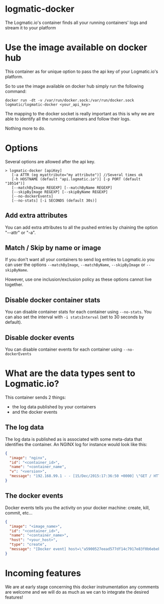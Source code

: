 # logmatic-docker
The Logmatic.io's container finds all your running containers' logs and stream it to your platform

# Use the image available on docker hub

This container as for unique option to pass the api key of your Logmatic.io's platform.

So to use the image available on docker hub simply run the following command:

```
docker run -dt -v /var/run/docker.sock:/var/run/docker.sock logmatic/logmatic-docker <your_api_key>
```

The mapping to the docker socket is really important as this is why we are able to identify all the running containers and follow their logs.

Nothing more to do.

# Options

Several options are allowed after the api key.

```
> logmatic-docker [apiKey]
   [-a ATTR (eg myattribute="my attribute")] //Several times ok
   [-h HOSTNAME (default "api.logmatic.io")] [-p PORT (default "10514")]
   [--matchByImage REGEXP] [--matchByName REGEXP]
   [--skipByImage REGEXP] [--skipByName REGEXP]
   [--no-dockerEvents]
   [--no-stats] [-i SECONDS (default 30s)]
```


## Add extra attributes

You can add extra attributes to all the pushed entries by chaining the option "--attr" or "-a".

## Match / Skip by name or image

If you don't want all your containers to send log entries to Logmatic.io you can user the options `--matchByImage`, `--matchByName`, `--skipByImage` or `--skipByName`.

However, use one inclusion/exclusion policy as these options cannot live together.


## Disable docker container stats

You can disable container stats for each container using `--no-stats`. You can also set the interval with `-i statsInterval` (set to
30 seconds by default).


## Disable docker events

You can disable container events for each container using `--no-dockerEvents`

# What are the data types sent to Logmatic.io?

This container sends 2 things:

- the log data published by your containers
- and the docker events

## The log data

The log data is published as is associated with some meta-data that identifies the container.
An NGINX log for instance would look like this:

```json
{
  "image": "nginx",
  "id": "<container_id>",
  "name": "<container_name",
  "v": "<version>",
  "message": "192.168.99.1 - - [15/Dec/2015:17:36:50 +0000] \"GET / HTTP/1.1\" 304 0 \"-\" \"Mozilla/5.0 (Macintosh; Intel Mac OS X 10_9_5) AppleWebKit/537.36 (KHTML, like Gecko) Chrome/47.0.2526.80 Safari/537.36\" \"-\""
}
```

## The docker events

Docker events tells you the activity on your docker machine: create, kill, commit, etc...

```json
{
  "image": "<image_name>",
  "id": "<container_id>",
  "name": "<container_name>",
  "host": "<your_host>",
  "type": "create",
  "message": "[Docker event] host=\"a5900527eead577df14c7917e83f0b6ebeb7b3d103e44d0a93a1c05316c6d391\" name=\"boring_hypatia\" event=\"create\""
}
```

# Incoming features

We are at early stage concerning this docker instrumentation any comments are welcome and we will do as much as we can to integrate the desired features!
